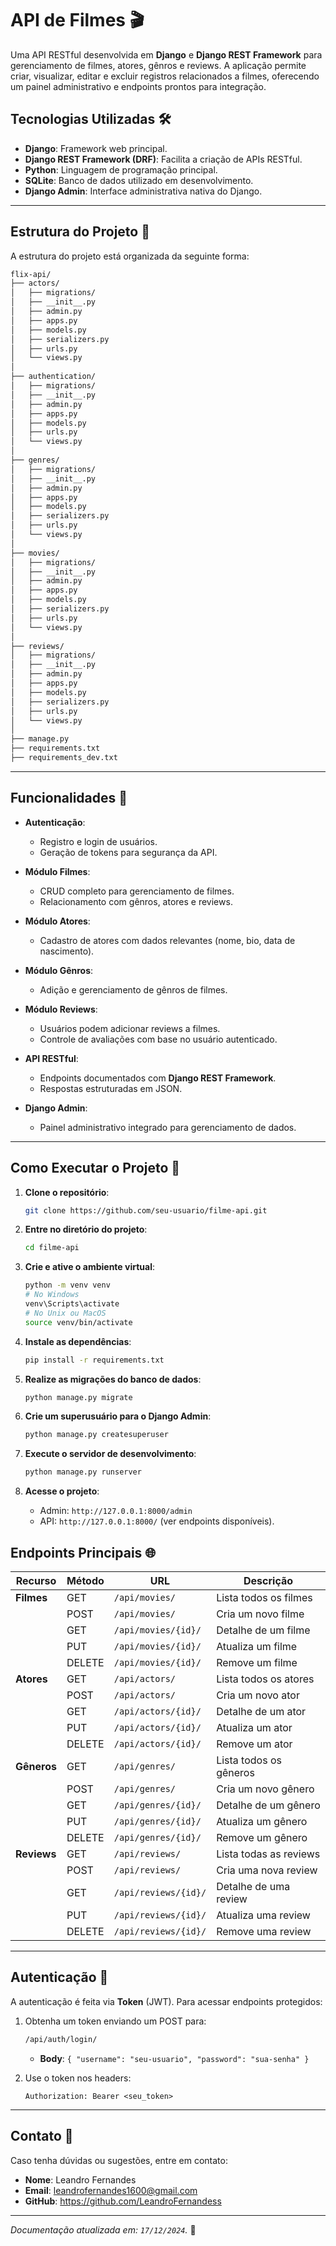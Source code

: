 # API de Filmes 🎬

Uma API RESTful desenvolvida em **Django** e **Django REST Framework** para gerenciamento de filmes, atores, gênros e reviews. A aplicação permite criar, visualizar, editar e excluir registros relacionados a filmes, oferecendo um painel administrativo e endpoints prontos para integração.

## Tecnologias Utilizadas 🛠️

- **Django**: Framework web principal.
- **Django REST Framework (DRF)**: Facilita a criação de APIs RESTful.
- **Python**: Linguagem de programação principal.
- **SQLite**: Banco de dados utilizado em desenvolvimento.
- **Django Admin**: Interface administrativa nativa do Django.

---

## Estrutura do Projeto 📂

A estrutura do projeto está organizada da seguinte forma:

```bash
flix-api/
├── actors/
│   ├── migrations/
│   ├── __init__.py
│   ├── admin.py
│   ├── apps.py
│   ├── models.py
│   ├── serializers.py
│   ├── urls.py
│   └── views.py
│
├── authentication/
│   ├── migrations/
│   ├── __init__.py
│   ├── admin.py
│   ├── apps.py
│   ├── models.py
│   ├── urls.py
│   └── views.py
│
├── genres/
│   ├── migrations/
│   ├── __init__.py
│   ├── admin.py
│   ├── apps.py
│   ├── models.py
│   ├── serializers.py
│   ├── urls.py
│   └── views.py
│
├── movies/
│   ├── migrations/
│   ├── __init__.py
│   ├── admin.py
│   ├── apps.py
│   ├── models.py
│   ├── serializers.py
│   ├── urls.py
│   └── views.py
│
├── reviews/
│   ├── migrations/
│   ├── __init__.py
│   ├── admin.py
│   ├── apps.py
│   ├── models.py
│   ├── serializers.py
│   ├── urls.py
│   └── views.py
│
├── manage.py              
├── requirements.txt      
├── requirements_dev.txt  
```

---

## Funcionalidades 🚀

- **Autenticação**:
  - Registro e login de usuários.
  - Geração de tokens para segurança da API.

- **Módulo Filmes**:
  - CRUD completo para gerenciamento de filmes.
  - Relacionamento com gênros, atores e reviews.

- **Módulo Atores**:
  - Cadastro de atores com dados relevantes (nome, bio, data de nascimento).

- **Módulo Gênros**:
  - Adição e gerenciamento de gênros de filmes.

- **Módulo Reviews**:
  - Usuários podem adicionar reviews a filmes.
  - Controle de avaliações com base no usuário autenticado.

- **API RESTful**:
  - Endpoints documentados com **Django REST Framework**.
  - Respostas estruturadas em JSON.

- **Django Admin**:
  - Painel administrativo integrado para gerenciamento de dados.

---

## Como Executar o Projeto 🔧

1. **Clone o repositório**:
   ```bash
   git clone https://github.com/seu-usuario/filme-api.git
   ```

2. **Entre no diretório do projeto**:
   ```bash
   cd filme-api
   ```

3. **Crie e ative o ambiente virtual**:
   ```bash
   python -m venv venv
   # No Windows
   venv\Scripts\activate
   # No Unix ou MacOS
   source venv/bin/activate
   ```

4. **Instale as dependências**:
   ```bash
   pip install -r requirements.txt
   ```

5. **Realize as migrações do banco de dados**:
   ```bash
   python manage.py migrate
   ```

6. **Crie um superusuário para o Django Admin**:
   ```bash
   python manage.py createsuperuser
   ```

7. **Execute o servidor de desenvolvimento**:
   ```bash
   python manage.py runserver
   ```

8. **Acesse o projeto**:
   - Admin: `http://127.0.0.1:8000/admin`
   - API: `http://127.0.0.1:8000/` (ver endpoints disponíveis).

## Endpoints Principais 🌐

| Recurso          | Método  | URL                       | Descrição                   |
|------------------|---------|---------------------------|-----------------------------|
| **Filmes**       | GET     | `/api/movies/`            | Lista todos os filmes       |
|                  | POST    | `/api/movies/`            | Cria um novo filme          |
|                  | GET     | `/api/movies/{id}/`       | Detalhe de um filme         |
|                  | PUT     | `/api/movies/{id}/`       | Atualiza um filme           |
|                  | DELETE  | `/api/movies/{id}/`       | Remove um filme             |
| **Atores**       | GET     | `/api/actors/`            | Lista todos os atores       |
|                  | POST    | `/api/actors/`            | Cria um novo ator           |
|                  | GET     | `/api/actors/{id}/`       | Detalhe de um ator          |
|                  | PUT     | `/api/actors/{id}/`       | Atualiza um ator            |
|                  | DELETE  | `/api/actors/{id}/`       | Remove um ator              |
| **Gêneros**      | GET     | `/api/genres/`            | Lista todos os gêneros      |
|                  | POST    | `/api/genres/`            | Cria um novo gênero         |
|                  | GET     | `/api/genres/{id}/`       | Detalhe de um gênero        |
|                  | PUT     | `/api/genres/{id}/`       | Atualiza um gênero          |
|                  | DELETE  | `/api/genres/{id}/`       | Remove um gênero            |
| **Reviews**      | GET     | `/api/reviews/`           | Lista todas as reviews      |
|                  | POST    | `/api/reviews/`           | Cria uma nova review        |
|                  | GET     | `/api/reviews/{id}/`      | Detalhe de uma review       |
|                  | PUT     | `/api/reviews/{id}/`      | Atualiza uma review         |
|                  | DELETE  | `/api/reviews/{id}/`      | Remove uma review           |

---

## Autenticação 🔐

A autenticação é feita via **Token** (JWT). Para acessar endpoints protegidos:

1. Obtenha um token enviando um POST para:
   ```bash
   /api/auth/login/
   ```
   - **Body**: `{ "username": "seu-usuario", "password": "sua-senha" }`

2. Use o token nos headers:
   ```
   Authorization: Bearer <seu_token>
   ```

---

## Contato 💬

Caso tenha dúvidas ou sugestões, entre em contato:

- **Nome**: Leandro Fernandes
- **Email**: leandrofernandes1600@gmail.com
- **GitHub**: https://github.com/LeandroFernandess

---

*Documentação atualizada em: `17/12/2024`.* 🚀

